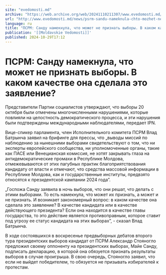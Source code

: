 ```yaml
---
site: "evedomosti.md"
archive: "https://web.archive.org/web/20241110211307/www.evedomosti.md/news/psrm-sandu-nameknula-chto-mozhet-ne-priznat-vybory-v-kakom-k"
url: "http://www.evedomosti.md/news/psrm-sandu-nameknula-chto-mozhet-ne-priznat-vybory-v-kakom-k"
language: ru
title: "ПСРМ: Санду намекнула, что может не признать выборы. В каком качестве она сделала это заявление?"
publication: '[[Moldavskie Vedomosti]]'
published: 2024-10-29T17:12
---
```


# ПСРМ: Санду намекнула, что может не признать выборы. В каком качестве она сделала это заявление?

Представители Партии социалистов утверждают, что выборы 20 октября были отмечены многочисленными нарушениями, которые повлияли на целостность демократического процесса, и эти нарушения были подтверждены международными наблюдателями, передает IPN.

Вице-спикер парламента, член Исполнительного комитета ПСРМ Влад Батрынча заявил на брифинге для прессы, что „выводы миссий по наблюдению за нынешними выборами свидетельствуют о том, что ни эксперты европейского сообщества, ни уполномоченные органы, такие как ПАСЕ или Венецианская комиссия, не хотят закрывать глаза на антидемократические промахи в Республике Молдова, отмежевываются от этих пагубных практик благоприятствования кандидату от власти и отмечают, что средства массовой информации в Республике Молдова, как и государственные институты, предвзято относятся к президентской кампании 2024 года”.

„Госпожа Санду заявила в ночь выборов, что они решат, что делать с этими выборами. То есть намекнула, что может их признать, а может и не признать. И возникает закономерный вопрос: в каком качестве она сделала это заявление? В качестве кандидата или в качестве действующего президента? Если она находится в качестве главы государства, то это действие является противоправным, которое ставит под угрозу ее статус кандидата на этих выборах”, - сказал Влад Батрынча.

В ходе состоявшихся в воскресенье предвыборных дебатов второго тура президентских выборов кандидат от ПСРМ Александр Стояногло предложил своему оппоненту на президентских выборах, Майе Санду, подписать декларацию, в которой она обязуется признать результаты выборов в случае проигрыша. В свою очередь, Стояногло заявил, что если не выйдет победителем, то обязуется не призывать избирателей к протестам.